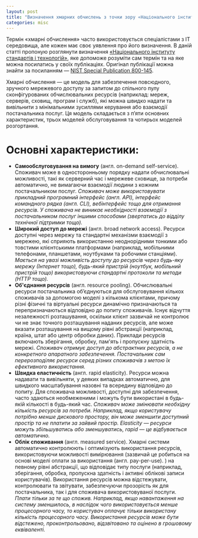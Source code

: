 ```yaml
---
layout: post
title: "Визначення хмарних обчислень з точки зору «Національного інституту стандартів і технологій»"
categories: misc
---
```


Термін «хмарні обчислення» часто використовується спеціалістами з ІТ середовища, але кожен має своє уявлення про його визначення. В даній статті пропоную розглянути визначення [«Національного інституту стандартів і технологій»](https://uk.wikipedia.org/wiki/%D0%9D%D0%B0%D1%86%D1%96%D0%BE%D0%BD%D0%B0%D0%BB%D1%8C%D0%BD%D0%B8%D0%B9_%D1%96%D0%BD%D1%81%D1%82%D0%B8%D1%82%D1%83%D1%82_%D1%81%D1%82%D0%B0%D0%BD%D0%B4%D0%B0%D1%80%D1%82%D1%96%D0%B2_%D1%96_%D1%82%D0%B5%D1%85%D0%BD%D0%BE%D0%BB%D0%BE%D0%B3%D1%96%D1%97), яке допоможе розуміти сам термін та на яке можна посилатись у своїх публікаціях. Оригінал публікації можна знайти за посиланням — [NIST Special Publication 800-145](https://nvlpubs.nist.gov/nistpubs/Legacy/SP/nistspecialpublication800-145.pdf).

Хмарні обчислення — це модель для забезпечення повсюдного, зручного мережевого доступу за запитом до спільного пулу сконфігурованих обчислювальних ресурсів (наприклад: мереж, серверів, сховищ, програм і служб), які можна швидко надати та вивільнити з мінімальними зусиллями керування або взаємодії постачальника послуг. Ця модель складається з п’яти основних характеристик, трьох моделей обслуговування та чотирьох моделей розгортання.

# Основні характеристики:

- **Самообслуговування на вимогу** (англ. on-demand self-service). Споживач може в односторонньому порядку надати обчислювальні можливості, такі як серверний час і мережеве сховище, за потреби автоматично, не вимагаючи взаємодії людини з кожним постачальником послуг. *Споживач може використовувати прикладний програмний інтерфейс (англ. API), інтерфейс командного рядка (англ. CLI), вебінтерфейс тощо для отримання ресурсів. У споживача не виникає необхідності взаємодії з постачальником послуг іншими способами (звертатись до відділу технічної підтримки тощо).*
- **Широкий доступ до мережі** (англ. broad network access). Ресурси доступні через мережу та стандартні механізми взаємодії з мережею, які сприяють використанню неоднорідними тонкими або товстими клієнтськими платформами (наприклад, мобільними телефонами, планшетами, ноутбуками та робочими станціями). *Мається на увазі можливість доступу до ресурсів через будь-яку мережу (Інтернет тощо), будь-який пристрій (ноутбук, мобільний пристрій тощо) використовуючи стандартні протоколи та методи (HTTP тощо).*
- **Об'єднання ресурсів** (англ. resource pooling). Обчислювальні ресурси постачальника об’єднуються для обслуговування кількох споживачів за допомогою моделі з кількома клієнтами, причому різні фізичні та віртуальні ресурси динамічно призначаються та перепризначаються відповідно до попиту споживачів. Існує відчуття незалежності розташування, оскільки клієнт зазвичай не контролює чи не знає точного розташування наданих ресурсів, але може вказати розташування на вищому рівні абстракції (наприклад, країна, штат або центр обробки даних). Приклади ресурсів включають зберігання, обробку, пам'ять і пропускну здатність мережі. *Споживач отримує доступ до абстрактних ресурсів, а не конкретного апаратного забезпечення. Постачальник сам перерозподіляє ресурси серед різних споживачів з метою їх ефективного використання.*
- **Швидка еластичність** (англ. rapid elasticity). Ресурси можна надавати та вивільняти, у деяких випадках автоматично, для швидкого масштабування назовні та всередину відповідно до попиту. Для споживача можливості, доступні для забезпечення, часто здаються необмеженими і можуть бути використані в будь-якій кількості в будь-який час. *Споживач може змінювати необхідну кількість ресурсів за потреби. Наприклад, якщо користувачу потрібно менше дискового простору, він може зменшити доступний простір та не платити за зайвий простір. Elasticity — ресурси можуть збільшуватись або зменшуватись, rapid — це відбувається автоматично.*
- **Облік споживання** (англ. measured service). Хмарні системи автоматично контролюють і оптимізують використання ресурсів, використовуючи можливості вимірювання (зазвичай це робиться на основі моделі оплати за використання (англ. pay-per-use). ) на певному рівні абстракції, що відповідає типу послуги (наприклад, зберігання, обробка, пропускна здатність і активні облікові записи користувачів). Використання ресурсів можна відстежувати, контролювати та звітувати, забезпечуючи прозорість як для постачальника, так і для споживача використовуваної послуги. *Плати тільки за те що спожив. Наприклад, якщо навантаження на систему зменшилось, в наслідок чого використовується менше процесорного часу, то користувач оплачує тільки використану кількість процесорного часу. Використання ресурсів може бути відстежено, проконтрольовано, відзвітовано та оцінено в грошовому еквіваленті.*
